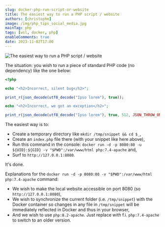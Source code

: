 ```yaml
---
slug: docker-php-run-script-or-website
title: The easiest way to run a PHP script / website
authors: [christophe]
image: /img/php_tips_social_media.jpg
mainTag: php
tags: [wsl, docker, php]
enableComments: true
date: 2023-11-02T17:00
---
```

![The easiest way to run a PHP script / website](/img/php_tips_banner.jpg)

The situation: you wish to run a piece of standard PHP code (no dependency) like the one below:

<Snippet filename="index.php">

```php
<?php

echo "<h2>Incorrect, silent bug</h2>";

print_r(json_decode(utf8_decode("Ipso lorem"), true));

echo "<h2>Incorrect, we got an exception</h2>";

print_r(json_decode(utf8_decode("Ipso lorem"), true, 512, JSON_THROW_ON_ERROR));
```

</Snippet>

<!-- truncate -->

The easiest way is to:

* Create a temporary directory like `mkdir /tmp/snippet && cd $_`,
* Create an `index.php` file there (with your snippet like here above),
* Run this command in the console: `docker run -d -p 8080:80 -u ${UID}:${GID} -v "$PWD":/var/www/html php:7.4-apache` and,
* Surf to `http://127.0.0.1:8080`.

It's done.

Explanations for the `docker run -d -p 8080:80 -v "$PWD":/var/www/html php:7.4-apache` command:

* We wish to make the local website accessible on port 8080 (so `http://127.0.0.1:8080`),
* We wish to synchronize the current folder (i.e. `/tmp/snippet`) with the Docker container so changes in any file in `/tmp/snippet` will be immediately reflected in Docker and thus in your browser,
* And we wish to use `php:8.2-apache`. Just replace with f.i. `php:7.4-apache` to switch to an older version.
